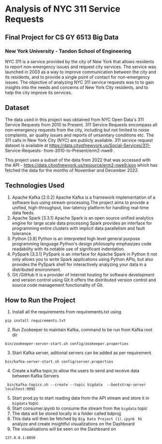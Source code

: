 # Analysis of NYC 311 Service Requests

##  Final Project for CS GY 6513 Big Data 
### New York University - Tandon School of Engineering


NYC 311 is a service provided by the city of New York that allows residents to report non-emergency issues and request city services. The service was launched in 2003 as a way to improve communication between the city and its residents, and to provide a single point of contact for non-emergency issues.
The objective of analyzing NYC 311 service requests was to to gain insights into the needs and concerns of New York City residents, and to help the city improve its services.


## Dataset 
The data used in this project was obtained from NYC Open Data's 311 Service Requests from 2010 to Present. 311 Service Requests encompass all non-emergency requests from the city, including but not limited to noise complaints, air quality issues and reports of unsanitary conditions etc. The 311 calls in New York City (NYC) are publicly available. 311 service request dataset is available at https://data.cityofnewyork.us/Social-Services/311- Service-Requests- from-2010-to-Present/erm2-nwe9 . 

This project uses a subset of the data from 2022 that was accessed with the API - https://data.cityofnewyork.us/resource/erm2-nwe9.json which has fetched the data for the months of November and December 2022. 

## Technologies Used
1. Apache Kafka [2.0.2] Apache Kafka is a framework implementation of a software bus using stream-processing.The project aims to provide a unified, high-throughput, low-latency platform for handling real-time data feeds.
2. Apache Spark [3.3.1] Apache Spark is an open source unified analytics engine for large scale data processing Spark provides an interface for programming entire clusters with implicit data parallelism and fault tolerance.
3. Python [3.8] Python is an interpreted high level general purpose programming language Python's design philosophy emphasizes code readability with its notable use of significant indentation.
4. PySpark [3.3.1] PySpark is an interface for Apache Spark in Python It not only allows you to write Spark applications using Python APIs, but also provides the PySpark shell for interactively analyzing your data in a distributed environment.
5. Git /GitHub It is a provider of Internet hosting for software development and version control using Git It offers the distributed version control and source code management functionality of Git.

## How to Run the Project
1. Install all the requirements from requirements.txt using 
```
pip install requirements.txt
```
2. Run Zookeeper to maintain Kafka, command to be run from Kafka root dir
```
bin/zookeeper-server-start.sh config/zookeeper.properties
```
3. Start Kafka server, aditional servers can be added as per requirement.
```
bin/kafka-server-start.sh config/server.properties
```
4. Create a kafka topic,to allow the users to send and receive data between Kafka Servers
```
 bin/kafka-topics.sh --create --topic bigdata  --bootstrap-server localhost:9092
```
5. Start prod.py to start reading data from the API stream and store it in ```bigdata``` topic
6. Start consumer.ipynb  to consume the stream from the ```bigdata``` topic
7. The data will be stored locally in a folder called bdprojj
8. This data will then be fetched by ```Big Data Project (1).ipynb ``` to analyze and create insightful visualizations on the Dashboard
9. The visualisations will be seen on the Dashboard on 
```
127.0.0.1:8050
````















